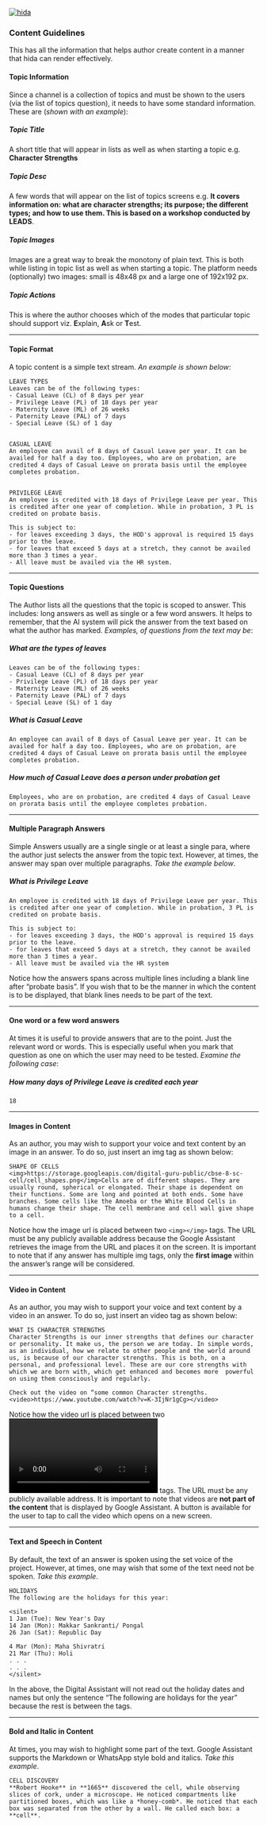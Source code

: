 [![hida](images/hida-128x128.png)](./)

### Content Guidelines
This has all the information that helps author create content in a manner that hida can render effectively.

#### Topic Information
Since a channel is a collection of topics and must be shown to the users (via the list of topics question), it needs to have some standard information. These are (*shown with an example*):

##### Topic Title 
A short title that will appear in lists as well as when starting a topic e.g. **Character Strengths**

##### Topic Desc 
A few words that will appear on the list of topics screens e.g. **It covers information on: what are character strengths; its purpose; the different types; and how to use them. This is based on a workshop conducted by LEADS**.

##### Topic Images
Images are a great way to break the monotony of plain text. This is both while listing in topic list as well as when starting a topic. The platform needs (optionally) two images: small is 48x48 px and a large one of 192x192 px.

##### Topic Actions
This is where the author chooses which of the modes that particular topic should support viz. **E**xplain, **A**sk or **T**est.

---
#### Topic Format
A topic content is a simple text stream. *An example is shown below*:
```
LEAVE TYPES
Leaves can be of the following types:
- Casual Leave (CL) of 8 days per year
- Privilege Leave (PL) of 18 days per year
- Maternity Leave (ML) of 26 weeks
- Paternity Leave (PAL) of 7 days
- Special Leave (SL) of 1 day


CASUAL LEAVE
An employee can avail of 8 days of Casual Leave per year. It can be availed for half a day too. Employees, who are on probation, are credited 4 days of Casual Leave on prorata basis until the employee completes probation.


PRIVILEGE LEAVE
An employee is credited with 18 days of Privilege Leave per year. This is credited after one year of completion. While in probation, 3 PL is credited on probate basis.

This is subject to:
- for leaves exceeding 3 days, the HOD's approval is required 15 days prior to the leave.
- for leaves that exceed 5 days at a stretch, they cannot be availed more than 3 times a year.
- All leave must be availed via the HR system.

```

---
#### Topic Questions
The Author lists all the questions that the topic is scoped to answer. This includes: long answers as well as single or a few word answers. It helps to remember, that the AI system will pick the answer from the text based on what the author has marked. *Examples, of questions from the text may be*:

##### What are the types of leaves
```
Leaves can be of the following types:
- Casual Leave (CL) of 8 days per year
- Privilege Leave (PL) of 18 days per year
- Maternity Leave (ML) of 26 weeks
- Paternity Leave (PAL) of 7 days
- Special Leave (SL) of 1 day
```

##### What is Casual Leave
```
An employee can avail of 8 days of Casual Leave per year. It can be availed for half a day too. Employees, who are on probation, are credited 4 days of Casual Leave on prorata basis until the employee completes probation.
```

##### How much of Casual Leave does a person under probation get
```
Employees, who are on probation, are credited 4 days of Casual Leave on prorata basis until the employee completes probation.
```

---
#### Multiple Paragraph Answers
Simple Answers usually are a single single or at least a single para, where the author just selects the answer from the topic text. However, at times, the answer may span over multiple paragraphs. *Take the example below*.

##### What is Privilege Leave
```
An employee is credited with 18 days of Privilege Leave per year. This is credited after one year of completion. While in probation, 3 PL is credited on probate basis.

This is subject to:
- for leaves exceeding 3 days, the HOD's approval is required 15 days prior to the leave.
- for leaves that exceed 5 days at a stretch, they cannot be availed more than 3 times a year.
- All leave must be availed via the HR system
```
Notice how the answers spans across multiple lines including a blank line after “probate basis”. If you wish that to be the manner in which the content is to be displayed, that blank lines needs to be part of the text.

---
#### One word or a few word answers
At times it is useful to provide answers that are to the point. Just the relevant word or words. This is especially useful when you mark that question as one on which the user may need to be tested. *Examine the following case*:

##### How many days of Privilege Leave is credited each year
```
18
```

---
#### Images in Content
As an author, you may wish to support your voice and text content by an image in an answer. To do so, just insert an img tag as shown below:
```
SHAPE OF CELLS
<img>https://storage.googleapis.com/digital-guru-public/cbse-8-sc-cell/cell_shapes.png</img>Cells are of different shapes. They are usually round, spherical or elongated. Their shape is dependent on their functions. Some are long and pointed at both ends. Some have branches. Some cells like the Amoeba or the White Blood Cells in humans change their shape. The cell membrane and cell wall give shape to a cell.
```
Notice how the image url is placed between two `<img></img>` tags. The URL must be any publicly available address because the Google Assistant retrieves the image from the URL and places it on the screen. It is important to note that if any answer has multiple img tags, only the **first image** within the answer’s range will be considered.

---
#### Video in Content
As an author, you may wish to support your voice and text content by a video in an answer. To do so, just insert an video tag as shown below:
```
WHAT IS CHARACTER STRENGTHS
Character Strengths is our inner strengths that defines our character or personality. It make us, the person we are today. In simple words, as an individual, how we relate to other people and the world around us, is because of our character strengths. This is both, on a personal, and professional level. These are our core strengths with which we are born with, which get enhanced and becomes more  powerful on using them consciously and regularly.

Check out the video on “some common Character strengths. <video>https://www.youtube.com/watch?v=K-3IjNr1gCg></video>
```

Notice how the video url is placed between two <video></video> tags. The URL must be any publicly available address. It is important to note that videos are **not part of the content** that is displayed by Google Assistant. A button is available for the user to tap to call the video which opens on a new screen.

---
#### Text and Speech in Content
By default, the text of an answer is spoken using the set voice of the project. However, at times, one may wish that some of the text need not be spoken. *Take this example*.
```
HOLIDAYS
The following are the holidays for this year:

<silent>
1 Jan (Tue): New Year's Day
14 Jan (Mon): Makkar Sankranti/ Pongal
26 Jan (Sat): Republic Day

4 Mar (Mon): Maha Shivratri
21 Mar (Thu): Holi
. . . 
. . .
</silent>
```
In the above, the Digital Assistant will not read out the holiday dates and names but only the sentence “The following are holidays for the year” because the rest is between the <silent></silent> tags.

---
#### Bold and Italic in Content
At times, you may wish to highlight some part of the text. Google Assistant supports the Markdown or WhatsApp style bold and italics. *Take this example*.
```
CELL DISCOVERY
**Robert Hooke** in **1665** discovered the cell, while observing slices of cork, under a microscope. He noticed compartments like partitioned boxes, which was like a *honey-comb*. He noticed that each box was separated from the other by a wall. He called each box: a **cell**.
```


